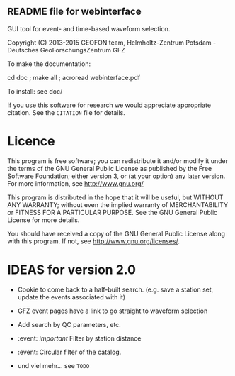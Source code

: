 
README file for webinterface
----------------------------

GUI tool for event- and time-based waveform selection.

Copyright (C) 2013-2015 GEOFON team, Helmholtz-Zentrum Potsdam - Deutsches GeoForschungsZentrum GFZ


To make the documentation:

  cd doc ; make all ; acroread webinterface.pdf

To install:
 see doc/

If you use this software for research we would appreciate appropriate citation.
See the `CITATION` file for details.


Licence
=======

This program is free software; you can redistribute it and/or modify
it under the terms of the GNU General Public License as published by
the Free Software Foundation; either version 3, or (at your option)
any later version. For more information, see http://www.gnu.org/

This program is distributed in the hope that it will be useful,
but WITHOUT ANY WARRANTY; without even the implied warranty of
MERCHANTABILITY or FITNESS FOR A PARTICULAR PURPOSE.  See the
GNU General Public License for more details.

You should have received a copy of the GNU General Public License
along with this program.  If not, see <http://www.gnu.org/licenses/>.


IDEAS for version 2.0
=====================

* Cookie to come back to a half-built search.
 (e.g. save a station set, update the events associated with it)

* GFZ event pages have a link to go straight to waveform selection

* Add search by QC parameters, etc.

* :event: *important* Filter by station distance

* :event: Circular filter of the catalog.

* und viel mehr... see `TODO`
